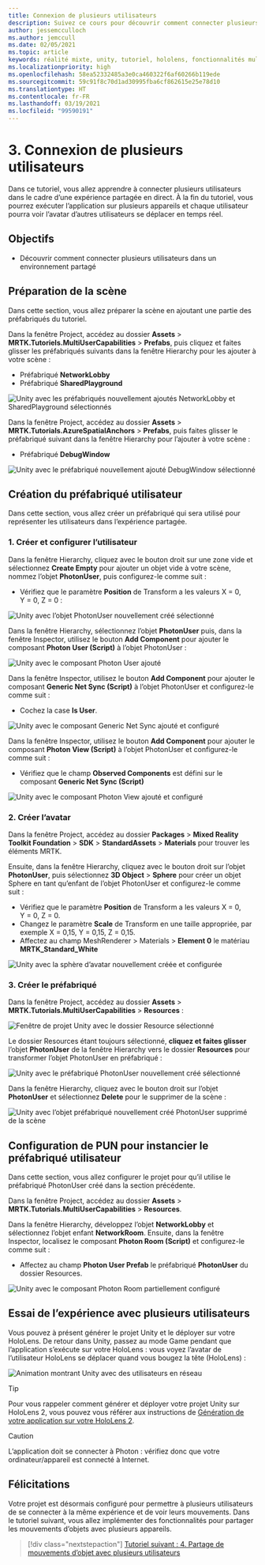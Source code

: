 ```yaml
---
title: Connexion de plusieurs utilisateurs
description: Suivez ce cours pour découvrir comment connecter plusieurs utilisateurs dans une application de réalité mixte HoloLens 2.
author: jessemcculloch
ms.author: jemccull
ms.date: 02/05/2021
ms.topic: article
keywords: réalité mixte, unity, tutoriel, hololens, fonctionnalités multi-utilisateurs, Photon, MRTK, mixed reality toolkit, UWP, ancres spatiales Azure
ms.localizationpriority: high
ms.openlocfilehash: 58ea52332485a3e0ca460322f6af60266b119ede
ms.sourcegitcommit: 59c91f8c70d1ad30995fba6cf862615e25e78d10
ms.translationtype: HT
ms.contentlocale: fr-FR
ms.lasthandoff: 03/19/2021
ms.locfileid: "99590191"
---
```

# <a name="3-connecting-multiple-users"></a>3. Connexion de plusieurs utilisateurs

Dans ce tutoriel, vous allez apprendre à connecter plusieurs utilisateurs dans le cadre d’une expérience partagée en direct. À la fin du tutoriel, vous pourrez exécuter l’application sur plusieurs appareils et chaque utilisateur pourra voir l’avatar d’autres utilisateurs se déplacer en temps réel.

## <a name="objectives"></a>Objectifs

* Découvrir comment connecter plusieurs utilisateurs dans un environnement partagé

## <a name="preparing-the-scene"></a>Préparation de la scène

Dans cette section, vous allez préparer la scène en ajoutant une partie des préfabriqués du tutoriel.

Dans la fenêtre Project, accédez au dossier **Assets** > **MRTK.Tutoriels.MultiUserCapabilities** > **Prefabs**, puis cliquez et faites glisser les préfabriqués suivants dans la fenêtre Hierarchy pour les ajouter à votre scène :

* Préfabriqué **NetworkLobby**
* Préfabriqué **SharedPlayground**

![Unity avec les préfabriqués nouvellement ajoutés NetworkLobby et SharedPlayground sélectionnés](images/mr-learning-sharing/sharing-03-section1-step1-1.png)

Dans la fenêtre Project, accédez au dossier **Assets** > **MRTK.Tutorials.AzureSpatialAnchors** > **Prefabs**, puis faites glisser le préfabriqué suivant dans la fenêtre Hierarchy pour l’ajouter à votre scène :

* Préfabriqué **DebugWindow**

![Unity avec le préfabriqué nouvellement ajouté DebugWindow sélectionné](images/mr-learning-sharing/sharing-03-section1-step1-2.png)

## <a name="creating-the-user-prefab"></a>Création du préfabriqué utilisateur

Dans cette section, vous allez créer un préfabriqué qui sera utilisé pour représenter les utilisateurs dans l’expérience partagée.

### <a name="1-create-and-configure-the-user"></a>1. Créer et configurer l’utilisateur

Dans la fenêtre Hierarchy, cliquez avec le bouton droit sur une zone vide et sélectionnez **Create Empty** pour ajouter un objet vide à votre scène, nommez l’objet **PhotonUser**, puis configurez-le comme suit :

* Vérifiez que le paramètre **Position** de Transform a les valeurs X = 0, Y = 0, Z = 0 :

![Unity avec l’objet PhotonUser nouvellement créé sélectionné](images/mr-learning-sharing/sharing-03-section2-step1-1.png)

Dans la fenêtre Hierarchy, sélectionnez l’objet **PhotonUser** puis, dans la fenêtre Inspector, utilisez le bouton **Add Component** pour ajouter le composant **Photon User (Script)** à l’objet PhotonUser :

![Unity avec le composant Photon User ajouté](images/mr-learning-sharing/sharing-03-section2-step1-2.png)

Dans la fenêtre Inspector, utilisez le bouton **Add Component** pour ajouter le composant **Generic Net Sync (Script)** à l’objet PhotonUser et configurez-le comme suit :

* Cochez la case **Is User**.

![Unity avec le composant Generic Net Sync ajouté et configuré](images/mr-learning-sharing/sharing-03-section2-step1-3.png)

Dans la fenêtre Inspector, utilisez le bouton **Add Component** pour ajouter le composant **Photon View (Script)** à l’objet PhotonUser et configurez-le comme suit :

* Vérifiez que le champ **Observed Components** est défini sur le composant **Generic Net Sync (Script)**

![Unity avec le composant Photon View ajouté et configuré](images/mr-learning-sharing/sharing-03-section2-step1-4.png)

### <a name="2-create-the-avatar"></a>2. Créer l’avatar

Dans la fenêtre Project, accédez au dossier **Packages** > **Mixed Reality Toolkit Foundation** > **SDK** > **StandardAssets** > **Materials** pour trouver les éléments MRTK.

Ensuite, dans la fenêtre Hierarchy, cliquez avec le bouton droit sur l’objet **PhotonUser**, puis sélectionnez **3D Object** > **Sphere** pour créer un objet Sphere en tant qu’enfant de l’objet PhotonUser et configurez-le comme suit :

* Vérifiez que le paramètre **Position** de Transform a les valeurs X = 0, Y = 0, Z = 0.
* Changez le paramètre **Scale** de Transform en une taille appropriée, par exemple X = 0,15, Y = 0,15, Z = 0,15.
* Affectez au champ MeshRenderer > Materials > **Element 0** le matériau **MRTK_Standard_White**

![Unity avec la sphère d’avatar nouvellement créée et configurée](images/mr-learning-sharing/sharing-03-section2-step2-1.png)

### <a name="3-create-the-prefab"></a>3. Créer le préfabriqué

Dans la fenêtre Project, accédez au dossier **Assets** > **MRTK.Tutorials.MultiUserCapabilities** > **Resources** :

![Fenêtre de projet Unity avec le dossier Resource sélectionné](images/mr-learning-sharing/sharing-03-section2-step3-1.png)

Le dossier Resources étant toujours sélectionné, **cliquez et faites glisser** l’objet **PhotonUser** de la fenêtre Hierarchy vers le dossier **Resources** pour transformer l’objet PhotonUser en préfabriqué :

![Unity avec le préfabriqué PhotonUser nouvellement créé sélectionné](images/mr-learning-sharing/sharing-03-section2-step3-2.png)

Dans la fenêtre Hierarchy, cliquez avec le bouton droit sur l’objet **PhotonUser** et sélectionnez **Delete** pour le supprimer de la scène :

![Unity avec l’objet préfabriqué nouvellement créé PhotonUser supprimé de la scène](images/mr-learning-sharing/sharing-03-section2-step3-3.png)

## <a name="configuring-pun-to-instantiate-the-user-prefab"></a>Configuration de PUN pour instancier le préfabriqué utilisateur

Dans cette section, vous allez configurer le projet pour qu’il utilise le préfabriqué PhotonUser créé dans la section précédente.

Dans la fenêtre Project, accédez au dossier **Assets** > **MRTK.Tutorials.MultiUserCapabilities** > **Resources**.

Dans la fenêtre Hierarchy, développez l’objet **NetworkLobby** et sélectionnez l’objet enfant **NetworkRoom**. Ensuite, dans la fenêtre Inspector, localisez le composant **Photon Room (Script)** et configurez-le comme suit :

* Affectez au champ **Photon User Prefab** le préfabriqué **PhotonUser** du dossier Resources.

![Unity avec le composant Photon Room partiellement configuré](images/mr-learning-sharing/sharing-03-section3-step1-1.png)

## <a name="trying-the-experience-with-multiple-users"></a>Essai de l’expérience avec plusieurs utilisateurs

Vous pouvez à présent générer le projet Unity et le déployer sur votre HoloLens. De retour dans Unity, passez au mode Game pendant que l’application s’exécute sur votre HoloLens : vous voyez l’avatar de l’utilisateur HoloLens se déplacer quand vous bougez la tête (HoloLens) :

![Animation montrant Unity avec des utilisateurs en réseau](images/mr-learning-sharing/sharing-03-section4-step1-1.gif)

> [!TIP]
> Pour vous rappeler comment générer et déployer votre projet Unity sur HoloLens 2, vous pouvez vous référer aux instructions de [Génération de votre application sur votre HoloLens 2](mr-learning-base-02.md#building-your-application-to-your-hololens-2).

> [!CAUTION]
> L’application doit se connecter à Photon : vérifiez donc que votre ordinateur/appareil est connecté à Internet.

## <a name="congratulations"></a>Félicitations

Votre projet est désormais configuré pour permettre à plusieurs utilisateurs de se connecter à la même expérience et de voir leurs mouvements. Dans le tutoriel suivant, vous allez implémenter des fonctionnalités pour partager les mouvements d’objets avec plusieurs appareils.

> [!div class="nextstepaction"]
> [Tutoriel suivant : 4. Partage de mouvements d’objet avec plusieurs utilisateurs](mr-learning-sharing-04.md)

